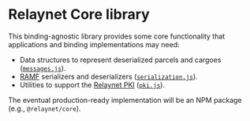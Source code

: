 # Relaynet Core library

This binding-agnostic library provides some core functionality that applications and binding implementations may need:

- Data structures to represent deserialized parcels and cargoes ([`messages.js`](messages.js)).
- [RAMF](https://github.com/relaynet/specs/blob/master/rs001-ramf.md) serializers and deserializers ([`serialization.js`](serialization.js)).
- Utilities to support the [Relaynet PKI](https://github.com/relaynet/specs/blob/master/rs002-rpki.md) ([`pki.js`](pki.js)).

The eventual production-ready implementation will be an NPM package (e.g., `@relaynet/core`).
